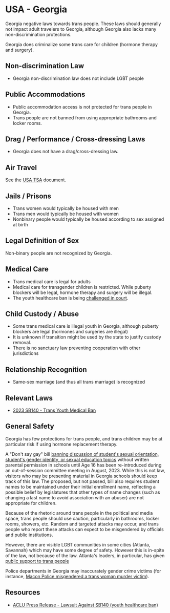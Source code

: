 # USA - Georgia

Georgia negative laws towards trans people. These laws should generally
not impact adult travelers to Georgia, although Georgia also lacks many
non-discrimination protections.

Georgia does criminalize some trans care for children (hormone therapy
and surgery).

## Non-discrimination Law

 * Georgia non-discrimination law does not include LGBT people

## Public Accommodations

 * Public accommodation access is not protected for trans people in Georgia.
 * Trans people are not banned from using appropriate bathrooms and locker
   rooms.

## Drag / Performance / Cross-dressing Laws

 * Georgia does not have a drag/cross-dressing law.

## Air Travel

See the [USA TSA](../notes/tsa.md) document.

## Jails / Prisons

 * Trans women would typically be housed with men
 * Trans men would typically be housed with women
 * Nonbinary people would typically be housed according to sex
   assigned at birth

## Legal Definition of Sex

Non-binary people are not recognized by Georgia.

## Medical Care

 * Trans medical care is legal for adults
 * Medical care for transgender children is restricted. While puberty
   blockers will be legal, hormone therapy and surgery will be illegal.
 * The youth healthcare ban is being [challenged in
   court](https://www.acluga.org/en/press-releases/press-release-georgia-parents-seek-emergency-court-order-blocking-anti-transgender).

## Child Custody / Abuse

 * Some trans medical care is illegal youth in Georgia, although puberty
   blockers are legal (hormones and surgeries are illegal)
 * It is unknown if transition might be used by the state to justify
   custody removal.
 * There is no sanctuary law preventing cooperation with other
   jurisdictions
 
## Relationship Recognition

 * Same-sex marriage (and thus all trans marriage) is recognized

## Relevant Laws

 * [2023 SB140 - Trans Youth Medical Ban](https://legiscan.com/GA/text/SB140/id/2754936)

## General Safety

Georgia has few protections for trans people, and trans children may be
at particular risk if using hormone replacement therapy.

A "Don't say gay" bill [banning discussion of student's sexual
orientation, student's gender identity, or sexual education
topics](https://legiscan.com/GA/text/SB88/id/2679859) without written
parental permission in schools until Age 16 has been re-introduced during an
out-of-session committee meeting in August, 2023. While this is not law,
visitors who may be presenting material in Georgia schools should keep
track of this law. The proposed, but not passed, bill also requires student
names to be maintained under their initial enrollment name, reflecting a
possible belief by legislatures that other types of name changes (such
as changing a last name to avoid association with an abuser) are not
appropriate for children.

Because of the rhetoric around trans people in the political and media
space, trans people should use caution, particularly in bathrooms,
locker rooms, showers, etc.  Random and targeted attacks may occur, and
trans people who report these attacks can expect to be misgendered by
officials and public institutions.

However, there are visible LGBT communities in some cities (Atlanta,
Savannah) which may have some degree of safety.  However this is
in-spite of the law, not because of the law. Atlanta's leaders, in particular,
has given [public support to trans
people](https://www.fox5atlanta.com/news/atlanta-mayor-dickens-transgender-community-funding)

Police departments in Georgia may inaccurately gender crime victims (for
instance, [Macon Police misgendered a trans woman murder
victim](https://www.wsbtv.com/news/local/deputies-identify-23-year-old-found-shot-death-empty-parking-lot/BXOK2FMBQZHIXDLGGGWLAPKYTA/)).

## Resources

 * [ACLU Press Release - Lawsuit Against SB140 (youth healthcare ban)](https://www.acluga.org/en/press-releases/press-release-georgia-parents-seek-emergency-court-order-blocking-anti-transgender)

